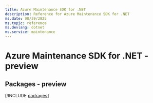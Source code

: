 ```yaml
---
title: Azure Maintenance SDK for .NET
description: Reference for Azure Maintenance SDK for .NET
ms.date: 08/29/2025
ms.topic: reference
ms.devlang: dotnet
ms.service: maintenance
---
```

# Azure Maintenance SDK for .NET - preview
## Packages - preview
[!INCLUDE [packages](maintenance-index.md)]